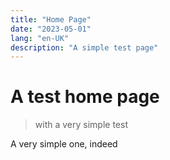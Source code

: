 ```yaml
---
title: "Home Page"
date: "2023-05-01"
lang: "en-UK"
description: "A simple test page"
---
```

# A test home page

>with a very simple test

A very simple one, indeed
